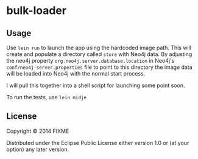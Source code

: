 # bulk-loader

## Usage

Use `lein run` to launch the app using the hardcoded image path. This will create and populate a directory called `store` with Neo4j data. By adjusting the neo4j property `org.neo4j.server.database.location` in Neo4j's `conf/neo4j-server.properties` file to point to this directory the image data will be loaded into Neo4j with the normal start process.

I will pull this together into a shell script for launching some point soon.

To run the tests, use `lein midje`

## License

Copyright © 2014 FIXME

Distributed under the Eclipse Public License either version 1.0 or (at
your option) any later version.
